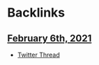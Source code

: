 
# Backlinks
## [February 6th, 2021](<February 6th, 2021.md>)
- [Twitter Thread](<Twitter Thread.md>)

